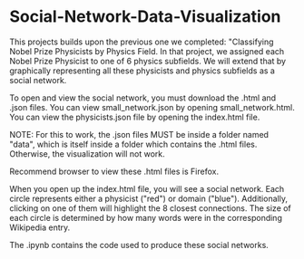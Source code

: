 # Social-Network-Data-Visualization
This projects builds upon the previous one we completed: "Classifying Nobel Prize Physicists by Physics Field.  In that project, we assigned each Nobel Prize Physicist to one of 6 physics subfields. We will extend that by graphically representing all these physicists and physics subfields as a social network.

To open and view the social network, you must download the .html and .json files. You can view  small_network.json by opening small_network.html. You can view the physicists.json file by opening the index.html file.

NOTE: For this to work, the .json files MUST be inside a folder named "data", which is itself inside a folder which contains the .html files. Otherwise, the visualization will not work.

Recommend browser to view these .html files is Firefox.

When you open up the index.html file, you will see a social network. Each circle represents either a physicist ("red") or domain ("blue"). Additionally, clicking on one of them will highlight the 8 closest connections. The size of each circle is determined by how many words were in the corresponding Wikipedia entry.

The .ipynb contains the code used to produce these social networks.
